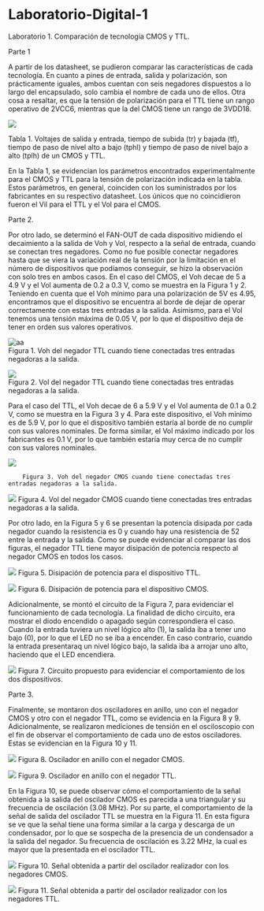 # Laboratorio-Digital-1

Laboratorio 1. Comparación de tecnología CMOS y TTL.

Parte 1

A partir de los datasheet, se pudieron comparar las características de cada tecnología. En cuanto a pines de entrada, salida y polarización, son prácticamente iguales, ambos cuentan con seis negadores dispuestos a lo largo del encapsulado, solo cambia el nombre de cada uno de ellos. Otra cosa a resaltar, es que la tensión de polarización para el TTL tiene un rango operativo de 2VCC6, mientras que la del CMOS tiene un rango de 3VDD18.

![](Screenshot_1.png)


Tabla 1. Voltajes de salida y entrada, tiempo de subida (tr) y bajada (tf),  tiempo de paso de nivel alto a bajo (tphl) y tiempo de paso de nivel bajo a alto (tplh) de un CMOS y TTL.

En la Tabla 1, se evidencian los parámetros encontrados experimentalmente para el CMOS y TTL para la tensión de polarización indicada en la tabla. Estos parámetros, en general, coinciden con los suministrados por los fabricantes en su respectivo datasheet. Los únicos que no coincidieron fueron el Vil para el TTL y el Vol para el CMOS.

Parte 2. 

Por otro lado, se determinó el FAN-OUT de cada dispositivo midiendo el decaimiento a la salida de Voh y Vol, respecto a la señal de entrada, cuando se conectan tres negadores. Como no fue posible conectar negadores hasta que se viera la variación real de la tensión por la limitación en el número de dispositivos que podíamos conseguir, se hizo la observación con solo tres en ambos casos.
En el caso del CMOS, el Voh decae de 5 a 4.9 V y el Vol aumenta de 0.2 a 0.3 V, como se muestra en la Figura 1 y 2. Teniendo en cuenta que el Voh mínimo para una polarización de 5V es 4.95, encontramos que el dispositivo se encuentra al borde de dejar de operar correctamente con estas tres entradas a la salida. Asimismo, para el Vol tenemos una tensión máxima de 0.05 V, por lo que el dispositivo deja de tener en orden sus valores operativos.

![aa](figura_1.png)   
Figura 1. Voh del negador TTL cuando tiene conectadas tres entradas negadoras a la salida.

![](figura_2.png)    
      Figura 2. Vol del negador TTL cuando tiene conectadas tres entradas negadoras a la salida.

Para el caso del TTL, el Voh decae de 6 a 5.9 V y el Vol aumenta de 0.1 a 0.2 V, como se muestra en la Figura 3 y 4. Para este dispositivo, el Voh mínimo es de 5.9 V, por lo que el dispositivo también estaría al borde de no cumplir con sus valores nominales. De forma similar, el Vol máximo indicado por los fabricantes es 0.1 V, por lo que también estaría muy cerca de no cumplir con sus valores nominales.

![](figura_3.png)

        Figura 3. Voh del negador CMOS cuando tiene conectadas tres entradas negadoras a la salida.

![](figura_4.png)
        Figura 4. Vol del negador CMOS cuando tiene conectadas tres entradas negadoras a la salida.

Por otro lado, en la Figura 5 y 6 se presentan la potencia disipada por cada negador cuando la resistencia es 0  y cuando hay una resistencia de 52  entre la entrada y la salida. Como se puede evidenciar al comparar las dos figuras, el negador TTL tiene mayor disipación de potencia respecto al negador CMOS en todos los casos.

![](figura_5.png)
        Figura 5.  Disipación de potencia para el dispositivo TTL.

![](figura_6.png)
        Figura 6. Disipación de potencia para el dispositivo CMOS.

Adicionalmente, se montó el circuito de la Figura 7, para evidenciar el funcionamiento de cada tecnología. La finalidad de dicho circuito, era mostrar el diodo encendido o apagado según correspondiera el caso. Cuando la entrada tuviera un nivel lógico alto (1), la salida iba a tener uno bajo (0), por lo que el LED no se iba a encender. En caso contrario, cuando la entrada presentaraq un nivel lógico bajo, la salida iba a arrojar uno alto, haciendo que el LED encendiera.

![](figura_7.png)
       Figura 7. Circuito propuesto para evidenciar el comportamiento de los dos dispositivos.

Parte 3.

Finalmente, se montaron dos osciladores en anillo, uno con el negador CMOS y otro con el negador TTL, como se evidencia en la Figura 8 y 9. Adicionalmente, se realizaron mediciones de tensión en el osciloscopio con el fin de observar el comportamiento de cada uno de estos osciladores. Estas se evidencian en la Figura 10 y 11.

![](figura_8.png)
       Figura 8. Oscilador en anillo con el negador CMOS.


![](figura_9.png)
       Figura 9. Oscilador en anillo con el negador TTL.

En la Figura 10, se puede observar cómo el comportamiento de la señal obtenida a la salida del oscilador CMOS es parecida a una triangular y su frecuencia de oscilación (3.08 MHz). Por su parte, el comportamiento de la señal de salida del oscilador TTL se muestra en la Figura 11. En esta figura se ve que la señal tiene una forma similar a la carga y descarga de un condensador, por lo que se sospecha de la presencia de un condensador a la salida del negador. Su frecuencia de oscilación es 3.22 MHz, la cual es mayor que la presentada en el oscilador TTL. 

![](figura_10.png)
       Figura 10. Señal obtenida a partir del oscilador realizador con los negadores CMOS.


![](figura_11.png)
       Figura 11. Señal obtenida a partir del oscilador realizador con los negadores TTL. 







